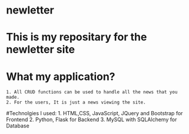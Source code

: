 # newletter
# This is my repositary for the newletter site

# What my application?
	1. All CRUD functions can be used to handle all the news that you made.
	2. For the users, It is just a news viewing the site.

#Technolgies I used:
	1. HTML,CSS, JavaScript, JQuery and Bootstrap for Frontend
	2. Python, Flask for Backend
	3. MySQL with SQLAlchemy for Database
